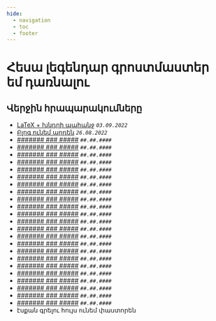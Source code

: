 ```yaml
---
hide:
  - navigation
  - toc
  - footer
---
```


# Հեսա լեգենդար գրոստմաստեր եմ դառնալու 

## Վերջին հրապարակումները

* [LaTeX + խնդրի պահանջ](Հրապարակումներ/002.md) _`03.09.2022`_
* [Բլոգ ունեմ արդեն](Հրապարակումներ/001.md) _`26.08.2022`_
* [####### ### #####](#) _`##.##.####`_
* [####### ### #####](#) _`##.##.####`_
* [####### ### #####](#) _`##.##.####`_
* [####### ### #####](#) _`##.##.####`_
* [####### ### #####](#) _`##.##.####`_
* [####### ### #####](#) _`##.##.####`_
* [####### ### #####](#) _`##.##.####`_
* [####### ### #####](#) _`##.##.####`_
* [####### ### #####](#) _`##.##.####`_
* [####### ### #####](#) _`##.##.####`_
* [####### ### #####](#) _`##.##.####`_
* [####### ### #####](#) _`##.##.####`_
* [####### ### #####](#) _`##.##.####`_
* [####### ### #####](#) _`##.##.####`_
* [####### ### #####](#) _`##.##.####`_
* [####### ### #####](#) _`##.##.####`_
* [####### ### #####](#) _`##.##.####`_
* [####### ### #####](#) _`##.##.####`_
* [####### ### #####](#) _`##.##.####`_
* [####### ### #####](#) _`##.##.####`_
* [####### ### #####](#) _`##.##.####`_
* [####### ### #####](#) _`##.##.####`_
* [####### ### #####](#) _`##.##.####`_
* էսքան գրելու հույս ունեմ փաստորեն
